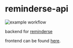# reminderse-api

![example workflow](https://github.com/nimatullo/reminderse-api/fast-api-rewrite/actions/workflows/ci.yml/badge.svg)

backend for [reminderse](https://www.reminderse.com)

frontend can be found [here](https://github.com/nimatullo/reminderse.com).
